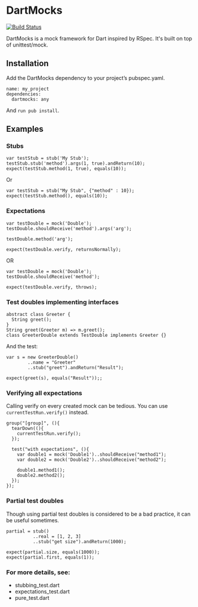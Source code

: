 # DartMocks

[![Build Status](https://drone.io/github.com/vsavkin/dartmocks/status.png)](https://drone.io/github.com/vsavkin/dartmocks/latest)

DartMocks is a mock framework for Dart inspired by RSpec. It's built on top of unittest/mock.

## Installation

Add the DartMocks dependency to your project’s pubspec.yaml.

    name: my_project
    dependencies:
      dartmocks: any

And `run pub install`.

## Examples

### Stubs

    var testStub = stub('My Stub');
    testStub.stub('method').args(1, true).andReturn(10);
    expect(testStub.method(1, true), equals(10));

Or

    var testStub = stub("My Stub", {"method" : 10});
    expect(testStub.method(), equals(10));


### Expectations

    var testDouble = mock('Double');
    testDouble.shouldReceive('method').args('arg');

    testDouble.method('arg');

    expect(testDouble.verify, returnsNormally);

OR

    var testDouble = mock('Double');
    testDouble.shouldReceive('method');

    expect(testDouble.verify, throws);

### Test doubles implementing interfaces

    abstract class Greeter {
      String greet();
    }
    String greet(Greeter m) => m.greet();
    class GreeterDouble extends TestDouble implements Greeter {}

And the test:

    var s = new GreeterDouble()
            ..name = "Greeter"
            ..stub("greet").andReturn("Result");

    expect(greet(s), equals("Result"));;

### Verifying all expectations

Calling verify on every created mock can be tedious. You can use `currentTestRun.verify()` instead.

    group("[group]", (){
      tearDown((){
        currentTestRun.verify();
      });

      test("with expectations", (){
        var double1 = mock('Double1')..shouldReceive("method1");
        var double2 = mock('Double2')..shouldReceive("method2");

        double1.method1();
        double2.method2();
      });
    });

### Partial test doubles

Though using partial test doubles is considered to be a bad practice, it can be useful sometimes.

    partial = stub()
              ..real = [1, 2, 3]
              ..stub("get size").andReturn(1000);

    expect(partial.size, equals(1000));
    expect(partial.first, equals(1));

### For more details, see:

  * stubbing_test.dart
  * expectations_test.dart
  * pure_test.dart